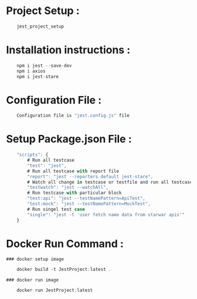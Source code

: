 # Project Setup : 
```JavaScript
    jest_project_setup
```

# Installation instructions :
```JavaScript
    npm i jest --save-dev
    npm i axios
    npm i jest-stare
```

# Configuration File : 
```JavaScript 
    Configuration file is "jest.config.js" file
```

# Setup Package.json File :
```JavaScript
    "scripts": {
        # Run all testcase
        "test": "jest",     
        # Run all testcase with report file
        "report": "jest --reporters default jest-stare",    
        # Watch all change in testcase or testfile and run all testcase
        "testwatch": "jest --watchAll",     
        # Run testcase with particular block
        "test:api": "jest --testNamePattern=ApiTest",   
        "test:mock": "jest --testNamePattern=MockTest",
        # Run singel test case
        "single": "jest -t 'user fetch name data from starwar apis'"    
    }
```

# Docker Run Command :

    ### docker setup image 
```JavaScript
    docker build -t JestProject:latest .
```
    ### docker run image
```JavaScript
    docker run JestProject:latest
```
